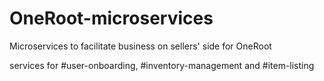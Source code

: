 # OneRoot-microservices
Microservices to facilitate business on sellers' side for OneRoot

services for #user-onboarding, #inventory-management and #item-listing
